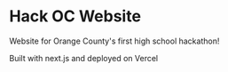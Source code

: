 # Hack OC Website

Website for Orange County's first high school hackathon!

Built with next.js and deployed on Vercel
